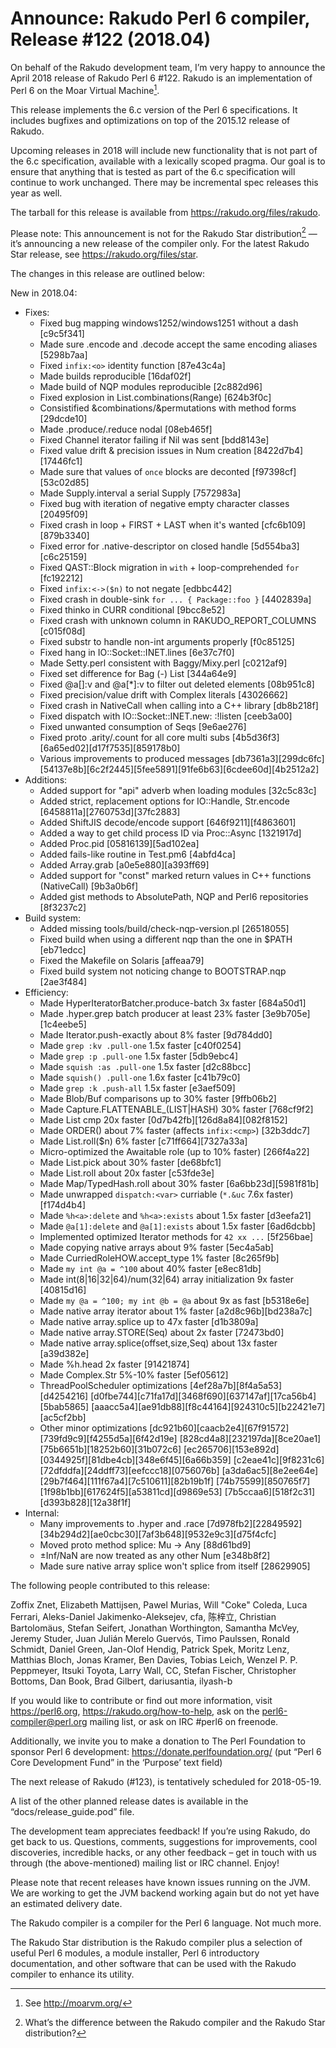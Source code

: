 # Announce: Rakudo Perl 6 compiler, Release #122 (2018.04)

On behalf of the Rakudo development team, I’m very happy to announce the
April 2018 release of Rakudo Perl 6 #122. Rakudo is an implementation of
Perl 6 on the Moar Virtual Machine[^1].

This release implements the 6.c version of the Perl 6 specifications.
It includes bugfixes and optimizations on top of
the 2015.12 release of Rakudo.

Upcoming releases in 2018 will include new functionality that is not
part of the 6.c specification, available with a lexically scoped
pragma. Our goal is to ensure that anything that is tested as part of the
6.c specification will continue to work unchanged. There may be incremental
spec releases this year as well.

The tarball for this release is available from <https://rakudo.org/files/rakudo>.

Please note: This announcement is not for the Rakudo Star
distribution[^2] — it’s announcing a new release of the compiler
only. For the latest Rakudo Star release, see
<https://rakudo.org/files/star>.

The changes in this release are outlined below:

New in 2018.04:
  + Fixes:
    + Fixed bug mapping windows1252/windows1251 without a dash [c9c5f341]
    + Made sure .encode and .decode accept the same encoding aliases [5298b7aa]
    + Fixed `infix:<o>` identity function [87e43c4a]
    + Made builds reproducible [16daf02f]
    + Made build of NQP modules reproducible [2c882d96]
    + Fixed explosion in List.combinations(Range) [624b3f0c]
    + Consistified &combinations/&permutations with method forms [29dcde10]
    + Made .produce/.reduce nodal [08eb465f]
    + Fixed Channel iterator failing if Nil was sent [bdd8143e]
    + Fixed value drift & precision issues in Num creation [8422d7b4][17446fc1]
    + Made sure that values of `once` blocks are deconted [f97398cf][53c02d85]
    + Made Supply.interval a serial Supply [7572983a]
    + Fixed bug with iteration of negative empty character classes [20495f09]
    + Fixed crash in loop + FIRST + LAST when it's wanted [cfc6b109][879b3340]
    + Fixed error for .native-descriptor on closed handle [5d554ba3][c6c25159]
    + Fixed QAST::Block migration in `with` + loop-comprehended `for` [fc192212]
    + Fixed `infix:<->($n)` to not negate [edbbc442]
    + Fixed crash in double-sink `for ... { Package::foo }` [4402839a]
    + Fixed thinko in CURR conditional [9bcc8e52]
    + Fixed crash with unknown column in RAKUDO_REPORT_COLUMNS [c015f08d]
    + Fixed substr to handle non-int arguments properly  [f0c85125]
    + Fixed hang in IO::Socket::INET.lines [6e37c7f0]
    + Made Setty.perl consistent with Baggy/Mixy.perl [c0212af9]
    + Fixed set difference for Bag (-) List [344a64e9]
    + Fixed @a[]:v and @a[*]:v to filter out deleted elements [08b951c8]
    + Fixed precision/value drift with Complex literals [43026662]
    + Fixed crash in NativeCall when calling into a C++ library [db8b218f]
    + Fixed dispatch with IO::Socket::INET.new: :!listen [ceeb3a00]
    + Fixed unwanted consumption of Seqs [9e6ae276]
    + Fixed proto .arity/.count for all core multi subs [4b5d36f3]
        [6a65ed02][d17f7535][859178b0]
    + Various improvements to produced messages [db7361a3][299dc6fc]
        [54137e8b][6c2f2445][5fee5891][91fe6b63][6cdee60d][4b2512a2]
  + Additions:
    + Added support for "api" adverb when loading modules [32c5c83c]
    + Added strict, replacement options for IO::Handle, Str.encode
        [6458811a][2760753d][37fc2883]
    + Added ShiftJIS decode/encode support [646f9211][f4863601]
    + Added a way to get child process ID via Proc::Async [1321917d]
    + Added Proc.pid [05816139][5ad102ea]
    + Added fails-like routine in Test.pm6 [4abfd4ca]
    + Added Array.grab [a0e5e880][a393ff69]
    + Added support for "const" marked return values in C++
        functions (NativeCall) [9b3a0b6f]
    + Added gist methods to AbsolutePath, NQP and Perl6 repositories [8f3237c2]
  + Build system:
    + Added missing tools/build/check-nqp-version.pl [26518055]
    + Fixed build when using a different nqp than the one in $PATH [eb71edcc]
    + Fixed the Makefile on Solaris [affeaa79]
    + Fixed build system not noticing change to BOOTSTRAP.nqp [2ae3f484]
  + Efficiency:
    + Made HyperIteratorBatcher.produce-batch 3x faster [684a50d1]
    + Made .hyper.grep batch producer at least 23% faster [3e9b705e][1c4eebe5]
    + Made Iterator.push-exactly about 8% faster [9d784dd0]
    + Made `grep :kv .pull-one` 1.5x faster [c40f0254]
    + Made `grep :p .pull-one` 1.5x faster [5db9ebc4]
    + Made `squish :as .pull-one` 1.5x faster [d2c88bcc]
    + Made `squish() .pull-one` 1.6x faster [c41b79c0]
    + Made `grep :k .push-all` 1.5x faster [e3aef509]
    + Made Blob/Buf comparisons up to 30% faster [9ffb06b2]
    + Made Capture.FLATTENABLE_(LIST|HASH) 30% faster [768cf9f2]
    + Made List cmp 20x faster [0d7b42fb][126d8a84][082f8152]
    + Made ORDER() about 7% faster (affects `infix:<cmp>`) [32b3ddc7]
    + Made List.roll($n) 6% faster [c71ff664][7327a33a]
    + Micro-optimized the Awaitable role (up to 10% faster) [266f4a22]
    + Made List.pick about 30% faster [de68bfc1]
    + Made List.roll about 20x faster [c53fde3e]
    + Made Map/TypedHash.roll about 30% faster [6a6bb23d][5981f81b]
    + Made unwrapped `dispatch:<var>` curriable (`*.&uc` 7.6x faster) [f174d4b4]
    + Made `%h<a>:delete` and `%h<a>:exists` about 1.5x faster [d3eefa21]
    + Made `@a[1]:delete` and `@a[1]:exists` about 1.5x faster [6ad6dcbb]
    + Implemented optimized Iterator methods for `42 xx ...` [5f256bae]
    + Made copying native arrays about 9% faster [5ec4a5ab]
    + Made CurriedRoleHOW.accept_type 1% faster [8c265f9b]
    + Made `my int @a = ^100` about 40% faster [e8ec81db]
    + Made int(8|16|32|64)/num(32|64) array initialization 9x faster [40815d16]
    + Made `my @a = ^100; my int @b = @a` about 9x as fast [b5318e6e]
    + Made native array iterator about 1% faster [a2d8c96b][bd238a7c]
    + Made native array.splice up to 47x faster [d1b3809a]
    + Made native array.STORE(Seq) about 2x faster [72473bd0]
    + Made native array.splice(offset,size,Seq) about 13x faster [a39d382e]
    + Made %h.head 2x faster [91421874]
    + Made Complex.Str 5%-10% faster [5ef05612]
    + ThreadPoolScheduler optimizations [4ef28a7b][8f4a5a53][d4254216]
        [d0fbe744][c71fa17d][3468f690][637147af][17ca56b4][5bab5865]
        [aaacc5a4][ae91db88][f8c44164][924310c5][b22421e7][ac5cf2bb]
    + Other minor optimizations
        [dc921b60][caacb2e4][67f91572][739fd9c9][f4255d5a][6f42d19e]
        [828cd4a8][232197da][8ce20ae1][75b6651b][18252b60][31b072c6]
        [ec265706][153e892d][0344925f][81dbe4cb][348e6f45][6a66b359]
        [c2eae41c][9f8231c6][72dfddfa][24ddff73][eefccc18][0756076b]
        [a3da6ac5][8e2ee64e][29b7f464][111f67a4][7c510611][82b19b1f]
        [74b75599][850765f7][1f98b1bb][617624f5][a53811cd][d9869e53]
        [7b5ccaa6][518f2c31][d393b828][12a38f1f]
  + Internal:
    + Many improvements to .hyper and .race [7d978fb2][22849592]
        [34b294d2][ae0cbc30][7af3b648][9532e9c3][d75f4cfc]
    + Moved proto method splice: Mu -> Any [88d61bd9]
    + ±Inf/NaN are now treated as any other Num [e348b8f2]
    + Made sure native array splice won't splice from itself [28629905]


The following people contributed to this release:

Zoffix Znet, Elizabeth Mattijsen, Pawel Murias, Will "Coke" Coleda,
Luca Ferrari, Aleks-Daniel Jakimenko-Aleksejev, cfa,
陈梓立, Christian Bartolomäus, Stefan Seifert, Jonathan Worthington,
Samantha McVey, Jeremy Studer, Juan Julián Merelo Guervós, Timo Paulssen,
Ronald Schmidt, Daniel Green, Jan-Olof Hendig, Patrick Spek, Moritz Lenz,
Matthias Bloch, Jonas Kramer, Ben Davies, Tobias Leich,
Wenzel P. P. Peppmeyer, Itsuki Toyota, Larry Wall, CC, Stefan Fischer,
Christopher Bottoms, Dan Book, Brad Gilbert, dariusantia, ilyash-b

If you would like to contribute or find out more information, visit
<https://perl6.org>, <https://rakudo.org/how-to-help>, ask on the
<perl6-compiler@perl.org> mailing list, or ask on IRC #perl6 on freenode.

Additionally, we invite you to make a donation to The Perl Foundation
to sponsor Perl 6 development: <https://donate.perlfoundation.org/>
(put “Perl 6 Core Development Fund” in the ‘Purpose’ text field)

The next release of Rakudo (#123), is tentatively scheduled for 2018-05-19.

A list of the other planned release dates is available in the
“docs/release_guide.pod” file.

The development team appreciates feedback! If you’re using Rakudo, do
get back to us. Questions, comments, suggestions for improvements, cool
discoveries, incredible hacks, or any other feedback – get in touch with
us through (the above-mentioned) mailing list or IRC channel. Enjoy!

Please note that recent releases have known issues running on the JVM.
We are working to get the JVM backend working again but do not yet have
an estimated delivery date.

[^1]: See <http://moarvm.org/>

[^2]: What’s the difference between the Rakudo compiler and the Rakudo
Star distribution?

The Rakudo compiler is a compiler for the Perl 6 language.
Not much more.

The Rakudo Star distribution is the Rakudo compiler plus a selection
of useful Perl 6 modules, a module installer, Perl 6 introductory
documentation, and other software that can be used with the Rakudo
compiler to enhance its utility.
